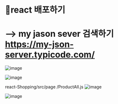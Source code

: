 # 🥙react 배포하기
# --> my jason sever 검색하기   https://my-json-server.typicode.com/
![image](https://github.com/yeon2716/react/assets/145514579/ab23a93b-f8c3-4976-ab44-44895128d71d)

![image](https://github.com/yeon2716/react/assets/145514579/fca6f226-012b-4871-a730-7bcf722162dc)

react-Shopping/src/page
/ProductAll.js
![image](https://github.com/yeon2716/react/assets/145514579/d0635e9d-0095-4aa3-aa5a-a3b6ce52d179)


![image](https://github.com/yeon2716/react/assets/145514579/7441622f-b24f-4800-9636-4639cb279148)
